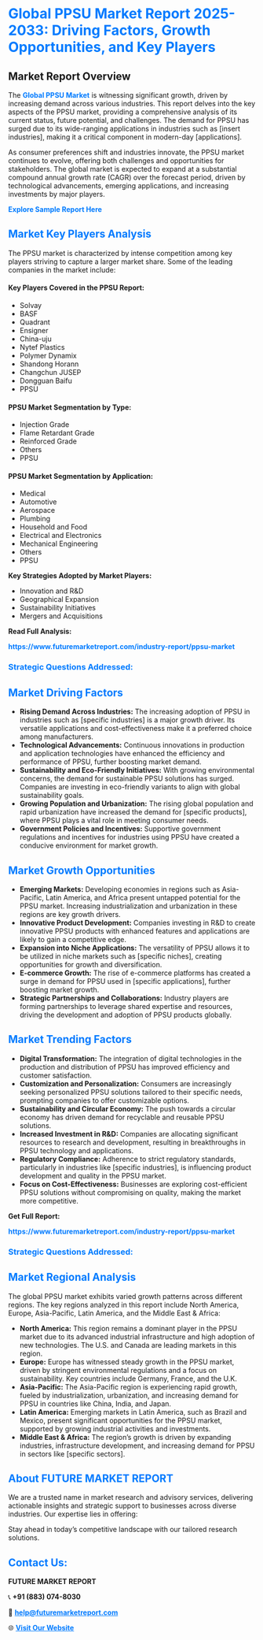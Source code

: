 <h1 style="color: #007BFF;">Global PPSU Market Report 2025-2033: Driving Factors, Growth Opportunities, and Key Players</h1>

<section id="overview">
<h2>Market Report Overview</h2>
<p>The <a href="https://www.futuremarketreport.com/industry-report/ppsu-market" style="color: #007BFF; text-decoration: none;"><strong>Global PPSU Market</strong></a> is witnessing significant growth, driven by increasing demand across various industries. This report delves into the key aspects of the PPSU market, providing a comprehensive analysis of its current status, future potential, and challenges. The demand for PPSU has surged due to its wide-ranging applications in industries such as [insert industries], making it a critical component in modern-day [applications].</p>
<p>As consumer preferences shift and industries innovate, the PPSU market continues to evolve, offering both challenges and opportunities for stakeholders. The global market is expected to expand at a substantial compound annual growth rate (CAGR) over the forecast period, driven by technological advancements, emerging applications, and increasing investments by major players.</p>
</section>

<section id="overview">
<p><a href="https://www.futuremarketreport.com/request-sample/reportId=98792" style="color: #007BFF; text-decoration: none;"><strong>Explore Sample Report Here</strong></a></p>
</section>

<section id="key-players">
<h2 style="color: #007BFF;">Market Key Players Analysis</h2>
<p>The PPSU market is characterized by intense competition among key players striving to capture a larger market share. Some of the leading companies in the market include:</p>
<h4>Key Players Covered in the PPSU Report:</h4>
<ul><li>Solvay</li><li>BASF</li><li>Quadrant</li><li>Ensigner</li><li>China-uju</li><li>Nytef Plastics</li><li>Polymer Dynamix</li><li>Shandong Horann</li><li>Changchun JUSEP</li><li>Dongguan Baifu</li><li>PPSU</li></ul>
<h4>PPSU Market Segmentation by Type:</h4>
<ul><li>Injection Grade</li><li>Flame Retardant Grade</li><li>Reinforced Grade</li><li>Others</li><li>PPSU</li></ul>

<h4>PPSU Market Segmentation by Application:</h4>
<ul><li>Medical</li><li>Automotive</li><li>Aerospace</li><li>Plumbing</li><li>Household and Food</li><li>Electrical and Electronics</li><li>Mechanical Engineering</li><li>Others</li><li>PPSU</li></ul>
<p><strong>Key Strategies Adopted by Market Players:</strong></p>
<ul>
<li>Innovation and R&D</li>
<li>Geographical Expansion</li>
<li>Sustainability Initiatives</li>
<li>Mergers and Acquisitions</li>
</ul>
</section>

<section>
<p><strong>Read Full Analysis: </strong></p><a href="https://www.futuremarketreport.com/industry-report/ppsu-market" style="color: #007BFF; text-decoration: none;"><strong>https://www.futuremarketreport.com/industry-report/ppsu-market</strong></a>
<h3 style="color: #007BFF;">Strategic Questions Addressed:</h3>
</section>

<section id="driving-factors">
<h2 style="color: #007BFF;">Market Driving Factors</h2>
<ul>
<li><strong>Rising Demand Across Industries:</strong> The increasing adoption of PPSU in industries such as [specific industries] is a major growth driver. Its versatile applications and cost-effectiveness make it a preferred choice among manufacturers.</li>
<li><strong>Technological Advancements:</strong> Continuous innovations in production and application technologies have enhanced the efficiency and performance of PPSU, further boosting market demand.</li>
<li><strong>Sustainability and Eco-Friendly Initiatives:</strong> With growing environmental concerns, the demand for sustainable PPSU solutions has surged. Companies are investing in eco-friendly variants to align with global sustainability goals.</li>
<li><strong>Growing Population and Urbanization:</strong> The rising global population and rapid urbanization have increased the demand for [specific products], where PPSU plays a vital role in meeting consumer needs.</li>
<li><strong>Government Policies and Incentives:</strong> Supportive government regulations and incentives for industries using PPSU have created a conducive environment for market growth.</li>
</ul>
</section>

<section id="growth-opportunities">
<h2 style="color: #007BFF;">Market Growth Opportunities</h2>
<ul>
<li><strong>Emerging Markets:</strong> Developing economies in regions such as Asia-Pacific, Latin America, and Africa present untapped potential for the PPSU market. Increasing industrialization and urbanization in these regions are key growth drivers.</li>
<li><strong>Innovative Product Development:</strong> Companies investing in R&D to create innovative PPSU products with enhanced features and applications are likely to gain a competitive edge.</li>
<li><strong>Expansion into Niche Applications:</strong> The versatility of PPSU allows it to be utilized in niche markets such as [specific niches], creating opportunities for growth and diversification.</li>
<li><strong>E-commerce Growth:</strong> The rise of e-commerce platforms has created a surge in demand for PPSU used in [specific applications], further boosting market growth.</li>
<li><strong>Strategic Partnerships and Collaborations:</strong> Industry players are forming partnerships to leverage shared expertise and resources, driving the development and adoption of PPSU products globally.</li>
</ul>
</section>

<section id="trending-factors">
<h2 style="color: #007BFF;">Market Trending Factors</h2>
<ul>
<li><strong>Digital Transformation:</strong> The integration of digital technologies in the production and distribution of PPSU has improved efficiency and customer satisfaction.</li>
<li><strong>Customization and Personalization:</strong> Consumers are increasingly seeking personalized PPSU solutions tailored to their specific needs, prompting companies to offer customizable options.</li>
<li><strong>Sustainability and Circular Economy:</strong> The push towards a circular economy has driven demand for recyclable and reusable PPSU solutions.</li>
<li><strong>Increased Investment in R&D:</strong> Companies are allocating significant resources to research and development, resulting in breakthroughs in PPSU technology and applications.</li>
<li><strong>Regulatory Compliance:</strong> Adherence to strict regulatory standards, particularly in industries like [specific industries], is influencing product development and quality in the PPSU market.</li>
<li><strong>Focus on Cost-Effectiveness:</strong> Businesses are exploring cost-efficient PPSU solutions without compromising on quality, making the market more competitive.</li>
</ul>
</section>

<section>
<p><strong>Get Full Report: </strong></p><a href="https://www.futuremarketreport.com/industry-report/ppsu-market" style="color: #007BFF; text-decoration: none;"><strong>https://www.futuremarketreport.com/industry-report/ppsu-market</strong></a>
<h3 style="color: #007BFF;">Strategic Questions Addressed:</h3>
</section>


<section id="regional-analysis">
<h2 style="color: #007BFF;">Market Regional Analysis</h2>
<p>The global PPSU market exhibits varied growth patterns across different regions. The key regions analyzed in this report include North America, Europe, Asia-Pacific, Latin America, and the Middle East & Africa:</p>
<ul>
<li><strong>North America:</strong> This region remains a dominant player in the PPSU market due to its advanced industrial infrastructure and high adoption of new technologies. The U.S. and Canada are leading markets in this region.</li>
<li><strong>Europe:</strong> Europe has witnessed steady growth in the PPSU market, driven by stringent environmental regulations and a focus on sustainability. Key countries include Germany, France, and the U.K.</li>
<li><strong>Asia-Pacific:</strong> The Asia-Pacific region is experiencing rapid growth, fueled by industrialization, urbanization, and increasing demand for PPSU in countries like China, India, and Japan.</li>
<li><strong>Latin America:</strong> Emerging markets in Latin America, such as Brazil and Mexico, present significant opportunities for the PPSU market, supported by growing industrial activities and investments.</li>
<li><strong>Middle East & Africa:</strong> The region’s growth is driven by expanding industries, infrastructure development, and increasing demand for PPSU in sectors like [specific sectors].</li>
</ul>
</section>

<footer>
<h2 style="color: #007BFF;">About FUTURE MARKET REPORT</h2>
<p>We are a trusted name in market research and advisory services, delivering actionable insights and strategic support to businesses across diverse industries. Our expertise lies in offering:</p>

<p>Stay ahead in today’s competitive landscape with our tailored research solutions.</p>

<h2 style="color: #007BFF;">Contact Us:</h2>
<p><strong>FUTURE MARKET REPORT</strong></p>
<p>📞 <strong>+91 (883) 074-8030</strong></p>
<p>📧 <strong><a href="mailto:help@futuremarketreport.com" style="color: #007BFF;">help@futuremarketreport.com</a></strong></p>
<p>🌐 <strong><a href="https://www.futuremarketreport.com/" style="color: #007BFF;">Visit Our Website</a></strong></p>
</footer>